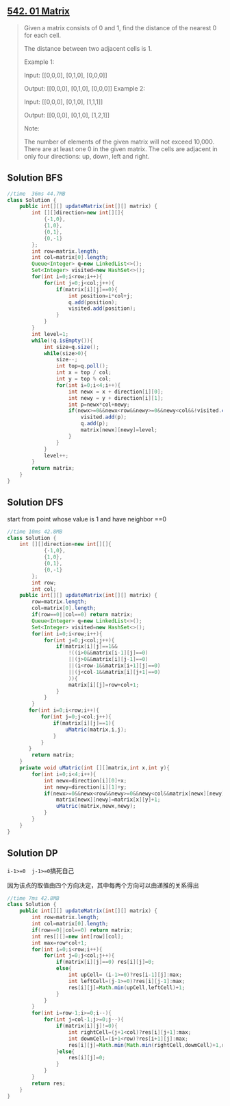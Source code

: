 ## [542. 01 Matrix](https://leetcode-cn.com/problems/01-matrix/)

> Given a matrix consists of 0 and 1, find the distance of the nearest 0 for each cell.
>
> The distance between two adjacent cells is 1.
>
>  
>
> Example 1:
>
> Input:
> [[0,0,0],
>  [0,1,0],
>  [0,0,0]]
>
> Output:
> [[0,0,0],
>  [0,1,0],
>  [0,0,0]]
> Example 2:
>
> Input:
> [[0,0,0],
>  [0,1,0],
>  [1,1,1]]
>
> Output:
> [[0,0,0],
>  [0,1,0],
>  [1,2,1]]
>
>
> Note:
>
> The number of elements of the given matrix will not exceed 10,000.
> There are at least one 0 in the given matrix.
> The cells are adjacent in only four directions: up, down, left and right.

## Solution BFS

```java
//time  36ms 44.7MB
class Solution {
    public int[][] updateMatrix(int[][] matrix) {
        int [][]direction=new int[][]{
            {-1,0},
            {1,0},
            {0,1},
            {0,-1}
        };
        int row=matrix.length;
        int col=matrix[0].length;
        Queue<Integer> q=new LinkedList<>();
        Set<Integer> visited=new HashSet<>();
        for(int i=0;i<row;i++){
            for(int j=0;j<col;j++){
                if(matrix[i][j]==0){
                    int position=i*col+j;
                    q.add(position);
                    visited.add(position);
                } 
            }
        }
        int level=1;
        while(!q.isEmpty()){
            int size=q.size();
            while(size>0){
                size--;
                int top=q.poll();
                int x = top / col;
                int y = top % col;
                for(int i=0;i<4;i++){
                    int newx = x + direction[i][0];
                    int newy = y + direction[i][1];
                    int p=newx*col+newy;
                    if(newx>=0&&newx<row&&newy>=0&&newy<col&&!visited.contains(p)){
                        visited.add(p);
                        q.add(p);
                        matrix[newx][newy]=level;
                    }
                }
            }
            level++;
        }
        return matrix;
    }
}
```

## Solution DFS

start from point  whose value is 1 and have  neighbor ==0

```java
//time 10ms 42.8MB
class Solution {
    int [][]direction=new int[][]{
            {-1,0},
            {1,0},
            {0,1},
            {0,-1}
        };
        int row;
        int col;
    public int[][] updateMatrix(int[][] matrix) {
        row=matrix.length;
        col=matrix[0].length;
        if(row==0||col==0) return matrix;
        Queue<Integer> q=new LinkedList<>();
        Set<Integer> visited=new HashSet<>();
        for(int i=0;i<row;i++){
            for(int j=0;j<col;j++){
                if(matrix[i][j]==1&&
                    !((i>0&&matrix[i-1][j]==0)
                    ||(j>0&&matrix[i][j-1]==0)
                    ||(i<row-1&&matrix[i+1][j]==0)
                    ||(j<col-1&&matrix[i][j+1]==0)
                    )){
                    matrix[i][j]=row+col+1;
                } 
            }
        }
       for(int i=0;i<row;i++){
           for(int j=0;j<col;j++){
               if(matrix[i][j]==1){
                   uMatric(matrix,i,j);
               }
           }
       }
        return matrix;
    }
    private void uMatric(int [][]matrix,int x,int y){
        for(int i=0;i<4;i++){
            int newx=direction[i][0]+x;
            int newy=direction[i][1]+y;
            if(newx>=0&&newx<row&&newy>=0&&newy<col&&matrix[newx][newy]>matrix[x][y]+1){
                matrix[newx][newy]=matrix[x][y]+1;
                uMatric(matrix,newx,newy);
            }
        }
    }
}
```

## Solution DP

```i-1>=0  j-1>=0```搞死自己

因为该点的取值由四个方向决定，其中每两个方向可以由递推的关系得出

```java
//time 7ms 42.8MB
class Solution {
    public int[][] updateMatrix(int[][] matrix) {
        int row=matrix.length;
        int col=matrix[0].length;
        if(row==0||col==0) return matrix;
        int res[][]=new int[row][col];
        int max=row*col+1;
        for(int i=0;i<row;i++){
            for(int j=0;j<col;j++){
                if(matrix[i][j]==0) res[i][j]=0;
                else{
                    int upCell= (i-1>=0)?res[i-1][j]:max;
                    int leftCell=(j-1>=0)?res[i][j-1]:max;
                    res[i][j]=Math.min(upCell,leftCell)+1;
                }
            }
        }
        for(int i=row-1;i>=0;i--){
            for(int j=col-1;j>=0;j--){
                if(matrix[i][j]!=0){
                    int rightCell=(j+1<col)?res[i][j+1]:max;
                    int dowmCell=(i+1<row)?res[i+1][j]:max;
                    res[i][j]=Math.min(Math.min(rightCell,dowmCell)+1,res[i][j]);
                }else{
                    res[i][j]=0;
                }
            }
        }
        return res;
    }
}
```

